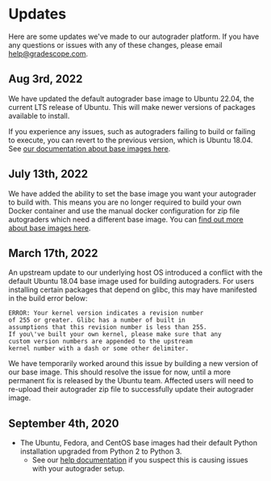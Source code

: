 # Updates

Here are some updates we've made to our autograder platform. If you have any questions or issues with any of these changes, please email [help@gradescope.com](mailto:help@gradescope.com).

## Aug 3rd, 2022

We have updated the default autograder base image to Ubuntu 22.04, the current LTS release of Ubuntu. This will make newer versions of packages available to install.

If you experience any issues, such as autograders failing to build or failing to execute, you can revert to the previous version, which is Ubuntu 18.04. See [our documentation about base images here](base_images).

## July 13th, 2022

We have added the ability to set the base image you want your autograder to build with. This means you are no longer required to build your own Docker container and use the manual docker configuration for zip file autograders which need a different base image. You can [find out more about base images here](base_images).

## March 17th, 2022

An upstream update to our underlying host OS introduced a conflict with the default Ubuntu 18.04 base image used for building autograders. For users installing certain packages that depend on glibc, this may have manifested in the build error below:

```
ERROR: Your kernel version indicates a revision number
of 255 or greater. Glibc has a number of built in
assumptions that this revision number is less than 255.
If you\'ve built your own kernel, please make sure that any
custom version numbers are appended to the upstream
kernel number with a dash or some other delimiter.
```

We have temporarily worked around this issue by building a new version of our base image. This should resolve the issue for now, until a more permanent fix is released by the Ubuntu team. Affected users will need to re-upload their autograder zip file to successfully update their autograder image.

## September 4th, 2020

- The Ubuntu, Fedora, and CentOS base images had their default Python installation upgraded from Python 2 to Python 3.
	- See our [help documentation](python3_issues) if you suspect this is causing issues with your autograder setup.

